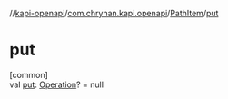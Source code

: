 //[kapi-openapi](../../../index.md)/[com.chrynan.kapi.openapi](../index.md)/[PathItem](index.md)/[put](put.md)

# put

[common]\
val [put](put.md): [Operation](../-operation/index.md)? = null

